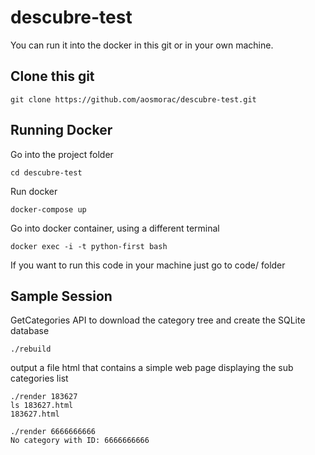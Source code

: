 # descubre-test

You can run it into the docker in this git or in your own machine.

## Clone this git

```
git clone https://github.com/aosmorac/descubre-test.git
```

## Running Docker

Go into the project folder
```
cd descubre-test
```

Run docker
```
docker-compose up
```

Go into docker container, using a different terminal
```
docker exec -i -t python-first bash
```


If you want to run this code in your machine just go to code/ folder


## Sample Session

GetCategories API to download the category tree and
   create the SQLite database
```
./rebuild
```

output a file html that contains a simple web page displaying the sub categories list
```
./render 183627 
ls 183627.html
183627.html
```
```
./render 6666666666 
No category with ID: 6666666666
```



